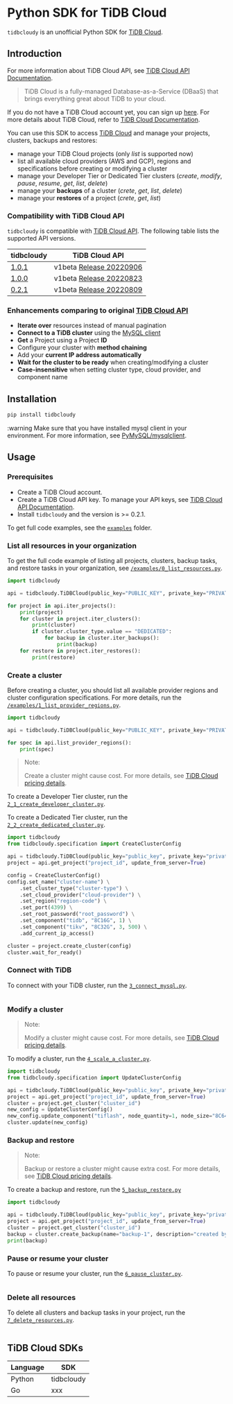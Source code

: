 # Python SDK for TiDB Cloud

`tidbcloudy` is an unofficial Python SDK for [TiDB Cloud](https://tidbcloud.com).

## Introduction

For more information about TiDB Cloud API, see [TiDB Cloud API Documentation](https://docs.pingcap.com/tidbcloud/api/v1beta).

> TiDB Cloud is a fully-managed Database-as-a-Service (DBaaS) that brings everything great about TiDB to your cloud.

If you do not have a TiDB Cloud account yet, you can sign up [here](https://tidbcloud.com). For more details about TiDB Cloud, refer to [TiDB Cloud Documentation](https://docs.pingcap.com/tidbcloud/).

You can use this SDK to access [TiDB Cloud](https://tidbcloud.com) and manage your projects, clusters, backups and restores:

- manage your TiDB Cloud projects (only _list_ is supported now)
- list all available cloud providers (AWS and GCP), regions and specifications before creating or modifying a cluster
- manage your Developer Tier or Dedicated Tier clusters (_create_, _modify_, _pause_, _resume_, _get_, _list_, _delete_)
- manage your **backups** of a cluster (_crete_, _get_, _list_, _delete_)
- manage your **restores** of a project (_crete_, _get_, _list_)

### Compatibility with TiDB Cloud API

`tidbcloudy` is compatible with [TiDB Cloud API](https://docs.pingcap.com/tidbcloud/api/v1beta). The following table lists the supported API versions.

| tidbcloudy                                                         | TiDB Cloud API                                                                                          |
|--------------------------------------------------------------------|---------------------------------------------------------------------------------------------------------|
| [1.0.1](https://github.com/Oreoxmt/tidbcloudy/releases/tag/v1.0.1) | v1beta [Release 20220906](https://docs.pingcap.com/tidbcloud/api/v1beta#section/API-Changelog/20220906) |
| [1.0.0](https://github.com/Oreoxmt/tidbcloudy/releases/tag/v1.0.0) | v1beta [Release 20220823](https://docs.pingcap.com/tidbcloud/api/v1beta#section/API-Changelog/20220823) |
| [0.2.1](https://github.com/Oreoxmt/tidbcloudy/releases/tag/v0.2.1) | v1beta [Release 20220809](https://docs.pingcap.com/tidbcloud/api/v1beta#section/API-Changelog/20220809)                                                                             |

### Enhancements comparing to original [TiDB Cloud API](https://docs.pingcap.com/tidbcloud/api/v1beta)

- **Iterate over** resources instead of manual pagination
- **Connect to a TiDB cluster** using the [MySQL client](https://github.com/PyMySQL/mysqlclient)
- **Get** a Project using a Project **ID**
- Configure your cluster with **method chaining**
- Add your **current IP address automatically**
- **Wait for the cluster to be ready** when creating/modifying a cluster
- **Case-insensitive** when setting cluster type, cloud provider, and component name

## Installation

```bash
pip install tidbcloudy
```

:warning Make sure that you have installed mysql client in your environment. For more information, see [PyMySQL/mysqlclient](https://github.com/PyMySQL/mysqlclient#install).

## Usage

### Prerequisites

- Create a TiDB Cloud account.
- Create a TiDB Cloud API key. To manage your API keys, see [TiDB Cloud API Documentation](https://docs.pingcap.com/tidbcloud/api/v1beta#section/Authentication/API-Key-Management).
- Install `tidbcloudy` and the version is >= 0.2.1.

To get full code examples, see the [`examples`](/examples/) folder.

### List all resources in your organization

To get the full code example of listing all projects, clusters, backup tasks, and restore tasks in your organization, see [`/examples/0_list_resources.py`](/examples/0_list_resources.py).

```python
import tidbcloudy

api = tidbcloudy.TiDBCloud(public_key="PUBLIC_KEY", private_key="PRIVATE_KEY")

for project in api.iter_projects():
    print(project)
    for cluster in project.iter_clusters():
        print(cluster)
        if cluster.cluster_type.value == "DEDICATED":
            for backup in cluster.iter_backups():
                print(backup)
    for restore in project.iter_restores():
        print(restore)
```

### Create a cluster

Before creating a cluster, you should list all available provider regions and cluster configuration specifications. For more details, run the [`/examples/1_list_provider_regions.py`](/examples/1_list_provider_regions.py).

```python
import tidbcloudy

api = tidbcloudy.TiDBCloud(public_key="PUBLIC_KEY", private_key="PRIVATE_KEY")

for spec in api.list_provider_regions():
    print(spec)
```

> Note:
> 
> Create a cluster might cause cost. For more details, see [TiDB Cloud pricing details](https://www.pingcap.com/tidb-cloud-pricing-details/).

To create a Developer Tier cluster, run the [`2_1_create_developer_cluster.py`](/examples/2_1_create_developer_cluster.py).

To create a Dedicated Tier cluster, run the [`2_2_create_dedicated_cluster.py`](/examples/2_2_create_dedicated_cluster.py).

```python
import tidbcloudy
from tidbcloudy.specification import CreateClusterConfig

api = tidbcloudy.TiDBCloud(public_key="public_key", private_key="private_key")
project = api.get_project("project_id", update_from_server=True)

config = CreateClusterConfig()
config.set_name("cluster-name") \
    .set_cluster_type("cluster-type") \
    .set_cloud_provider("cloud-provider") \
    .set_region("region-code") \
    .set_port(4399) \
    .set_root_password("root_password") \
    .set_component("tidb", "8C16G", 1) \
    .set_component("tikv", "8C32G", 3, 500) \
    .add_current_ip_access()

cluster = project.create_cluster(config)
cluster.wait_for_ready()
```

### Connect with TiDB

To connect with your TiDB cluster, run the [`3_connect_mysql.py`](/examples/3_connect_mysql.py).

```python
```

### Modify a cluster

> Note:
> 
> Modify a cluster might cause cost. For more details, see [TiDB Cloud pricing details](https://www.pingcap.com/tidb-cloud-pricing-details/).


To modify a cluster, run the [`4_scale_a_cluster.py`](/examples/4_scale_a_cluster.py).

```python
import tidbcloudy
from tidbcloudy.specification import UpdateClusterConfig

api = tidbcloudy.TiDBCloud(public_key="public_key", private_key="private_key")
project = api.get_project("project_id", update_from_server=True)
cluster = project.get_cluster("cluster_id")
new_config = UpdateClusterConfig()
new_config.update_component("tiflash", node_quantity=1, node_size="8C64G", storage_size_gib=500)
cluster.update(new_config)
```

### Backup and restore

> Note:
> 
> Backup or restore a cluster might cause extra cost. For more details, see [TiDB Cloud pricing details](https://www.pingcap.com/tidb-cloud-pricing-details/).


To create a backup and restore, run the [`5_backup_restore.py`](/examples/5_backup_restore.py)

```python
import tidbcloudy

api = tidbcloudy.TiDBCloud(public_key="public_key", private_key="private_key")
project = api.get_project("project_id", update_from_server=True)
cluster = project.get_cluster("cluster_id")
backup = cluster.create_backup(name="backup-1", description="created by tidbcloudy")
print(backup)
```

### Pause or resume your cluster

To pause or resume your cluster, run the [`6_pause_cluster.py`](/examples/6_pause_cluster.py).

```python

```

### Delete all resources

To delete all clusters and backup tasks in your project, run the [`7_delete_resources.py`](/examples/7_delete_resources.py).

```python

```


## TiDB Cloud SDKs


| Language | SDK        |
|----------|------------|
| Python   | tidbcloudy |
| Go       | xxx        |

